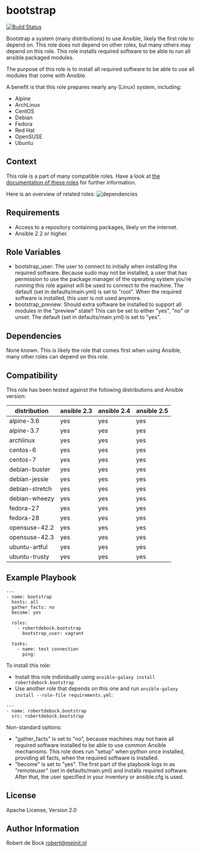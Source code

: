bootstrap
=========

[![Build Status](https://travis-ci.org/robertdebock/ansible-role-bootstrap.svg?branch=master)](https://travis-ci.org/robertdebock/ansible-role-bootstrap)

Bootstrap a system (many distributions) to use Ansible, likely the first role to depend on. This role does not depend on other roles, but many others may depend on this role.
This role installs required software to be able to run all ansible packaged modules.

The purpose of this role is to install all required software to be able to use all modules that come with Ansible.

A benefit is that this role prepares nearly any (Linux) system, including:
- Alpine
- ArchLinux
- CentOS
- Debian
- Fedora
- Red Hat
- OpenSUSE
- Ubuntu

Context
--------
This role is a part of many compatible roles. Have a look at [the documentation of these roles](https://robertdebock.nl/) for further information.

Here is an overview of related roles:
![dependencies](https://raw.githubusercontent.com/robertdebock/robertdebock.github.io/artifacts/bootstrap.png "Dependency")

Requirements
------------

- Access to a repository containing packages, likely on the internet.
- Ansible 2.2 or higher.

Role Variables
--------------

- bootstrap_user: The user to connect to initially when installing the required software. Because sudo may not be installed, a user that has permission to use the package manager of the operating system you're running this role against will be used to connect to the machine. The default (set in defaults/main.yml) is set to "root". When the required software is installed, this user is not used anymore.
- bootstrap_preview: Should extra software be installed to support all modules
in the "preview" state? This can be set to either "yes", "no" or unset. The
default (set in defaults/main.yml) is set to "yes".

Dependencies
------------

None known. This is likely the role that comes first when using Ansible, many other roles can depend on this role.

Compatibility
-------------

This role has been tested against the following distributions and Ansible version:

|distribution|ansible 2.3|ansible 2.4|ansible 2.5|
|------------|-----------|-----------|-----------|
|alpine-3.6|yes|yes|yes|
|alpine-3.7|yes|yes|yes|
|archlinux|yes|yes|yes|
|centos-6|yes|yes|yes|
|centos-7|yes|yes|yes|
|debian-buster|yes|yes|yes|
|debian-jessie|yes|yes|yes|
|debian-stretch|yes|yes|yes|
|debian-wheezy|yes|yes|yes|
|fedora-27|yes|yes|yes|
|fedora-28|yes|yes|yes|
|opensuse-42.2|yes|yes|yes|
|opensuse-42.3|yes|yes|yes|
|ubuntu-artful|yes|yes|yes|
|ubuntu-trusty|yes|yes|yes|

Example Playbook
----------------

```
---
- name: bootstrap
  hosts: all
  gather_facts: no
  become: yes

  roles:
    - robertdebock.bootstrap
      bootstrap_user: vagrant

  tasks:
    - name: test connection
      ping:
```

To install this role:
- Install this role individually using `ansible-galaxy install robertdebock.bootstrap`
- Use another role that depends on this one and run `ansible-galaxy install --role-file requirements.yml`:

```
---
- name: robertdebock.bootstrap
  src: robertdebock.bootstrap
```

Non-standard options:
- "gather_facts" is set to "no", because machines may not have all required software installed to be able to use common Ansible mechanisms. This role does run "setup" when python once installed, providing all facts, when the required software is installed.
- "become" is set to "yes". The first part of the playbook logs in as "remoteuser" (set in defaults/main.yml) and installs required software. After that, the user specified in your inventory or ansible.cfg is used.

License
-------

Apache License, Version 2.0

Author Information
------------------

Robert de Bock <robert@meinit.nl>
